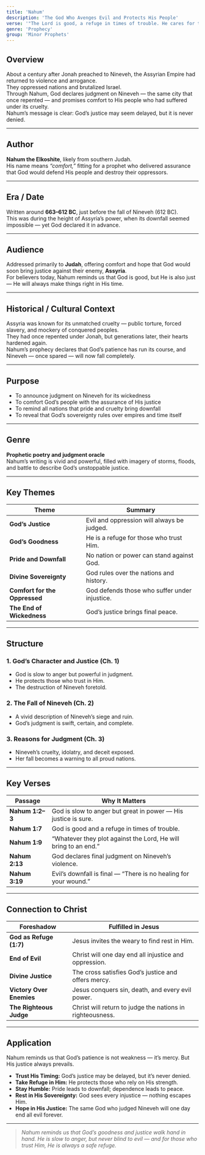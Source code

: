 ```yaml
---
title: 'Nahum'
description: 'The God Who Avenges Evil and Protects His People'
verse: '"The Lord is good, a refuge in times of trouble. He cares for those who trust in Him." — Nahum 1:7'
genre: 'Prophecy'
group: 'Minor Prophets'
---
```


## Overview  
About a century after Jonah preached to Nineveh, the Assyrian Empire had returned to violence and arrogance.  
They oppressed nations and brutalized Israel.  
Through Nahum, God declares judgment on Nineveh — the same city that once repented — and promises comfort to His people who had suffered under its cruelty.  
Nahum’s message is clear: God’s justice may seem delayed, but it is never denied.

---

## Author  
**Nahum the Elkoshite**, likely from southern Judah.  
His name means *“comfort,”* fitting for a prophet who delivered assurance that God would defend His people and destroy their oppressors.

---

## Era / Date  
Written around **663–612 BC**, just before the fall of Nineveh (612 BC).  
This was during the height of Assyria’s power, when its downfall seemed impossible — yet God declared it in advance.

---

## Audience  
Addressed primarily to **Judah**, offering comfort and hope that God would soon bring justice against their enemy, **Assyria**.  
For believers today, Nahum reminds us that God is good, but He is also just — He will always make things right in His time.

---

## Historical / Cultural Context  
Assyria was known for its unmatched cruelty — public torture, forced slavery, and mockery of conquered peoples.  
They had once repented under Jonah, but generations later, their hearts hardened again.  
Nahum’s prophecy declares that God’s patience has run its course, and Nineveh — once spared — will now fall completely.

---

## Purpose  
- To announce judgment on Nineveh for its wickedness  
- To comfort God’s people with the assurance of His justice  
- To remind all nations that pride and cruelty bring downfall  
- To reveal that God’s sovereignty rules over empires and time itself  

---

## Genre  
**Prophetic poetry and judgment oracle**  
Nahum’s writing is vivid and powerful, filled with imagery of storms, floods, and battle to describe God’s unstoppable justice.

---

## Key Themes  

| Theme | Summary |
|-------|----------|
| **God’s Justice** | Evil and oppression will always be judged. |
| **God’s Goodness** | He is a refuge for those who trust Him. |
| **Pride and Downfall** | No nation or power can stand against God. |
| **Divine Sovereignty** | God rules over the nations and history. |
| **Comfort for the Oppressed** | God defends those who suffer under injustice. |
| **The End of Wickedness** | God’s justice brings final peace. |

---

## Structure  

### 1. God’s Character and Justice (Ch. 1)
- God is slow to anger but powerful in judgment.  
- He protects those who trust in Him.  
- The destruction of Nineveh foretold.  

### 2. The Fall of Nineveh (Ch. 2)
- A vivid description of Nineveh’s siege and ruin.  
- God’s judgment is swift, certain, and complete.  

### 3. Reasons for Judgment (Ch. 3)
- Nineveh’s cruelty, idolatry, and deceit exposed.  
- Her fall becomes a warning to all proud nations.  

---

## Key Verses  

| Passage | Why It Matters |
|----------|----------------|
| **Nahum 1:2–3** | God is slow to anger but great in power — His justice is sure. |
| **Nahum 1:7** | God is good and a refuge in times of trouble. |
| **Nahum 1:9** | “Whatever they plot against the Lord, He will bring to an end.” |
| **Nahum 2:13** | God declares final judgment on Nineveh’s violence. |
| **Nahum 3:19** | Evil’s downfall is final — “There is no healing for your wound.” |

---

## Connection to Christ  

| Foreshadow | Fulfilled in Jesus |
|-------------|-------------------|
| **God as Refuge (1:7)** | Jesus invites the weary to find rest in Him. |
| **End of Evil** | Christ will one day end all injustice and oppression. |
| **Divine Justice** | The cross satisfies God’s justice and offers mercy. |
| **Victory Over Enemies** | Jesus conquers sin, death, and every evil power. |
| **The Righteous Judge** | Christ will return to judge the nations in righteousness. |

---

## Application  
Nahum reminds us that God’s patience is not weakness — it’s mercy. But His justice always prevails.  
- **Trust His Timing:** God’s justice may be delayed, but it’s never denied.  
- **Take Refuge in Him:** He protects those who rely on His strength.  
- **Stay Humble:** Pride leads to downfall; dependence leads to peace.  
- **Rest in His Sovereignty:** God sees every injustice — nothing escapes Him.  
- **Hope in His Justice:** The same God who judged Nineveh will one day end all evil forever.  

---

> *Nahum reminds us that God’s goodness and justice walk hand in hand. He is slow to anger, but never blind to evil — and for those who trust Him, He is always a safe refuge.*

